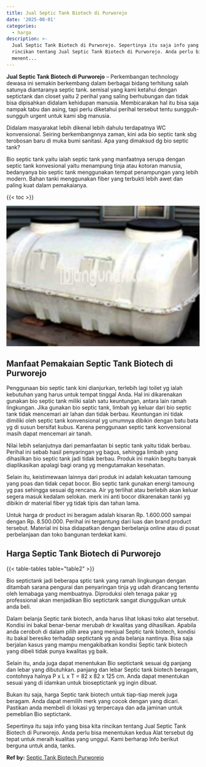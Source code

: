 ```yaml
---
title: Jual Septic Tank Biotech di Purworejo
date: '2025-08-01'
categories:
  - harga
description: >-
  Jual Septic Tank Biotech di Purworejo. Sepertinya itu saja info yang bisa kita
  rincikan tentang Jual Septic Tank Biotech di Purworejo. Anda perlu bisa
  menent...
---
```


**Jual Septic Tank Biotech di Purworejo** – Perkembangan technology dewasa ini semakin berkembang dalam berbagai bidang terhitung salah satunya diantaranya septic tank. semisal yang kami ketahui dengan septictank dan closet yaitu 2 perihal yang saling berhubungan dan tidak bisa dipisahkan didalam kehidupan manusia. Membicarakan hal itu bisa saja nampak tabu dan asing, tapi perlu diketahui perihal tersebut tentu sungguh-sungguh urgent untuk kami sbg manusia.

Didalam masyarakat lebih dikenal lebih dahulu terdapatnya WC konvensional. Seiring berkembangnnya zaman, kini ada bio septic tank sbg terobosan baru di muka bumi sanitasi. Apa yang dimaksud dg bio septic tank?

Bio septic tank yaitu ialah septic tank yang manfaatnya serupa dengan septic tank konvesional yaitu menampung tinja atau kotoran manusia, bedanyanya bio septic tank menggunakan tempat penampungan yang lebih modern. Bahan tanki menggunakan fiber yang terbukti lebih awet dan paling kuat dalam pemakaianya.

{{< toc >}}

![Jual Septic Tank Biotech di Purworejo](/images/jual-bio-septictank-46.png)

## Manfaat Pemakaian Septic Tank Biotech di Purworejo

Penggunaan bio septic tank kini dianjurkan, terlebih lagi toilet yg ialah kebutuhan yang harus untuk tempat tinggal Anda. Hal ini dikarenakan gunakan bio septic tank miliki salah satu keuntungan, antara lain ramah lingkungan. Jika gunakan bio septic tank, limbah yg keluar dari bio septic tank tidak mencemari air lahan dan tidak berbau. Keuntungan ini tidak dimiliki oleh septic tank konvensional yg umumnya dibikin dengan batu bata yg di susun bersifat kubus. Karena penggunaan septic tank konvensional masih dapat mencemari air tanah.

Nilai lebih selanjutnya dari pemanfaatan bi septic tank yaitu tidak berbau. Perihal ini sebab hasil penyaringan yg bagus, sehingga limbah yang dihasilkan bio septic tank jadi tidak berbau. Produk ini makin begitu banyak diaplikasikan apalagi bagi orang yg mengutamakan kesehatan.

Selain itu, keistimewaan lainnya dari produk ini adalah kekuatan tamoung yang poas dan tidak cepat bocor. Bio septic tank gunakan energi tamoung yg pas sehingga sesuai dg rencana. Air yg terlihat atau berlebih akan keluar segera masuk kedalam selokan. merk ini anti bocor dikarenakan tanki yg dibikin dr material fiber yg tidak tipis dan tahan lama.

Untuk harga dr product ini beragam adalah kisaran Rp. 1.600.000 sampai dengan Rp. 8.500.000. Perihal ini tergantung dari luas dan brand product tersebut. Material ini bisa didapatkan dengan berbelanja online atau di pusat perbelanjaan dan toko bangunan terdekat kami.

## Harga Septic Tank Biotech di Purworejo

{{< table-tables table="table2" >}}

Bio septictank jadi beberapa sptic tank yang ramah lingkungan dengan ditambah sarana pengurai dan penyaringan tinja yg udah dirancang tertentu oleh lemabaga yang membuatnya. Diproduksi oleh tenaga pakar yg professional akan menjadikan Bio septictank sangat diunggulkan untuk anda beli.

Dalam belanja Septic tank biotech, anda harus lihat lokasi toko alat tersebut. Kondisi ini bakal benar-benar merubah dr kwalitas yang dihasilkan. Apabila anda ceroboh di dalam pilih area yang menjual Septic tank biotech, kondisi itu bakal beresiko terhadap septictank yg anda belanja nantinya. Bisa saja berjalan kasus yang mampu mengakibatkan kondisi Septic tank biotech yang dibeli tidak punya kwalitas yg baik.

Selain itu, anda juga dapat menentukan Bio septictank sesuai dg panjang dan lebar yang dibutuhkan. panjang dan lebar Septic tank biotech beragam, contohnya halnya P x L x T = 82 x 82 x 125 cm. Anda dapat menentukan sesuai yang di idamkan untuk bioseptictank yg ingin dibuat.

Bukan itu saja, harga Septic tank biotech untuk tiap-tiap merek juga beragam. Anda dapat memilih merk yang cocok dengan yang dicari. Pastikan anda membeli di lokasi yg terpercaya dan ada jaminan untuk pemeblian Bio septictank.

Sepertinya itu saja info yang bisa kita rincikan tentang Jual Septic Tank Biotech di Purworejo. Anda perlu bisa menentukan kedua Alat tersebut dg tepat untuk meraih kualitas yang unggul. Kami berharap Info berikut berguna untuk anda, tanks.

**Ref by:** [Septic Tank Biotech Purworejo](https://id.wikipedia.org/wiki/Septic)
